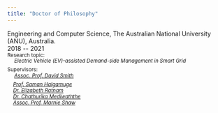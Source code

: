 ```yaml
---
title: "Doctor of Philosophy"
---
```

Engineering and Computer Science, The Australian National University (ANU), Australia.  
2018 -- 2021  
<sup> Research topic: </sup>  
<em>   &nbsp; &nbsp;     <sup>Electric Vehicle (EV)-assisted Demand-side Management in Smart Grid</em> </sup>  
<sup>Supervisors:   </sup>  
   &nbsp; &nbsp;        <em><sup> [Assoc. Prof. David Smith](https://research.csiro.au/isp/about-us/people/david-smith/)  
&nbsp; &nbsp;        [Prof. Saman Halgamuge](https://findanexpert.unimelb.edu.au/profile/2854-saman-halgamuge)  
 &nbsp; &nbsp;       [Dr. Elizabeth Ratnam](https://researchers.anu.edu.au/researchers/ratnam-e)  
  &nbsp; &nbsp;        [Dr. Chathurika Mediwaththe](https://cecc.anu.edu.au/people/chathurika-mediwaththe)  
&nbsp; &nbsp;        [Assoc. Prof. Marnie Shaw](https://iceds.anu.edu.au/people/academics/associate-professor-marnie-shaw)</em></sup>
